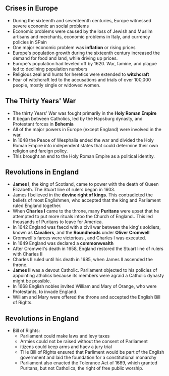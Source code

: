 ## Crises in Europe
* During the sixteenth and seventeenth centuries, Europe witnessed severe economic an social problems
* Economic problems were caused by the loss of Jewish and Muslim artisans and merchants, economic problems in Italy, and currency policies in SPain
* One major economic problem was **inflation** or rising prices
* Europe's population growth during the sixteenth century increased the demand for food and land, while driving up prices.
* Europe's population had leveled off by 1620. War, famine, and plague led to declining population numbers
* Religious zeal and hunts for heretics were extended to **witchcraft**
* Fear of witchcraft led to the accusations and trials of over 100,000 people, mostly single or widowed women.
## The Thirty Years' War
* The thirty Years' War was fought primarily in the **Holy Roman Empire**
* It began between Catholics, led by the Hapsburg dynasty, and Protestant forces in **Bohemia**
* All of the major powers in Europe (except England) were involved in the war.
* In 1648 the Peace of Wesphalia ended the war and divided the Holy Roman Empire into independent states that could determine their own religion and fareign policy.
* This brought an end to the Holy Roman Empire as a political identity.
## Revolutions in England
* **James I**, the king of Scotland, came to power with the death of Queen Elizabeth. The Stuart line of rulers began in 1603.
* James I believed in the **devine right of kings**. This contradicted the beliefs of most Englishmen, who accepted that the king and Parliament ruled England together.
* When **Charles I** came to the throne, many **Puritans** were upset that he attempted to put more rituals intoo the Church of England.. This led thousands of Puritans to leave for America.
* In 1642 England was faecd with a civil war between the king's soldiers, known as **Cavaliers**, and the **Roundheads** under **Oliver Cromwell**
* Cromwell's farces were victorious , and Charles I was executed.
* In 1649 England was declared a **commonwealth**
* After Cromwell's death in 1658, England restored the Stuart line of rulers with Charles II
* Charles II ruled until his death in 1685, when James II ascended the throne.
* **James II** was a devout Catholic. Parliament objected to his policies of appointing atholics because its members were agraid a Catholic dynasty might be possible.
* In 1668 English nobles invited William and Mary of Orange, who were Protestants, to invade England.
* William and Mary were offered the throne and accepted the English Bill of Rights.
## Revolutions in England
* Bill of Rights:
  - Parliament could make laws and levy taxes
  - Armies could not be raised without the consent of Parliament
  - itizens could keep arms and haev a jury trial
  * THe Bill of RIghts ensured that Parliment would be part of the English government and laid the foundation for a constitutional monarchy
  * Parliament also enacted the Tolerance Act of 1689, which granted Puritans, but not Catholics, the right of free public worship.
